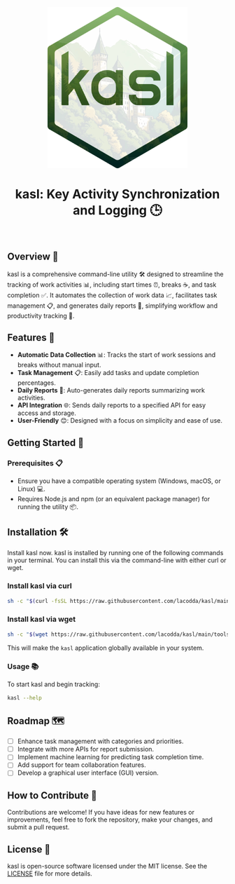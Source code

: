<p align="center">
  <img src="https://raw.githubusercontent.com/lacodda/kasl/main/kasl.webp" width="320" alt="kasl">
</p>
<h1 align="center">kasl: Key Activity Synchronization and Logging 🕒</h1>
<br>

## Overview 📖

kasl is a comprehensive command-line utility 🛠️ designed to streamline the tracking of work activities 📊, including start times ⏰, breaks ☕, and task completion ✅. It automates the collection of work data 📈, facilitates task management 📋, and generates daily reports 📝, simplifying workflow and productivity tracking 🚀.

## Features 🌟

- **Automatic Data Collection** 📊: Tracks the start of work sessions and breaks without manual input.
- **Task Management** 📋: Easily add tasks and update completion percentages.
- **Daily Reports** 📝: Auto-generates daily reports summarizing work activities.
- **API Integration** 🌐: Sends daily reports to a specified API for easy access and storage.
- **User-Friendly** 😊: Designed with a focus on simplicity and ease of use.

## Getting Started 🚀

### Prerequisites 📋

- Ensure you have a compatible operating system (Windows, macOS, or Linux) 💻.
- Requires Node.js and npm (or an equivalent package manager) for running the utility 📦.

## Installation 🛠️

Install kasl now. kasl is installed by running one of the following commands in your terminal. 
You can install this via the command-line with either curl or wget. 

### Install kasl via curl

```bash
sh -c "$(curl -fsSL https://raw.githubusercontent.com/lacodda/kasl/main/tools/install.sh)"
```

### Install kasl via wget

```bash
sh -c "$(wget https://raw.githubusercontent.com/lacodda/kasl/main/tools/install.sh -O -)"
```

This will make the `kasl` application globally available in your system.

### Usage 📚

To start kasl and begin tracking:

```bash
kasl --help
```

## Roadmap 🗺️

- [ ] Enhance task management with categories and priorities.
- [ ] Integrate with more APIs for report submission.
- [ ] Implement machine learning for predicting task completion time.
- [ ] Add support for team collaboration features.
- [ ] Develop a graphical user interface (GUI) version.

## How to Contribute 🤝

Contributions are welcome! If you have ideas for new features or improvements, feel free to fork the repository, make your changes, and submit a pull request.

## License 📄

kasl is open-source software licensed under the MIT license. See the [LICENSE](LICENSE) file for more details.